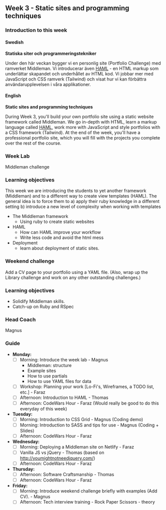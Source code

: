 ## Week 3 - Static sites and programming techniques
### Introduction to this week

#### Swedish
**Statiska siter och programmeringstekniker**

Under den här veckan bygger vi en personlig site (Portfolio Challenge) med ramverket Middleman. Vi introducerar även [HAML](http://haml.info/) - en HTML markup som underlättar skapandet och underhållet av HTML kod. Vi jobbar mer med JavaScript och CSS ramverk (Tailwind) och visat hur vi kan förbättra användarupplevelsen i våra applikationer.

#### English
**Static sites and programming techniques**

During Week 3, you'll build your own portfolio site using a static website framework called Middleman. We go in-depth with HTML, learn a markup language called [HAML](http://haml.info/), work more with JavaScript and style portfolios with a CSS framework (Tailwind). At the end of the week, you'll have a professional portfolio site, which you will fill with the projects you complete over the rest of the course.

### Week Lab
Middleman challenge

### Learning objectives
This week we are introducing the students to yet another framework (Middleman) and to a different way to create view templates (HAML). The general idea is to force them to
a) apply their ruby knowledge in a different setting
b) introduce a new level of complexity when working with templates

* The Middleman framework
  - Using ruby to create static websites
* HAML
  - How can HAML improve your workflow
  - Write less code and avoid the html mess
* Deployment
  - learn about deployment of static sites.


### Weekend challenge
Add a CV page to your portfolio using a YAML file. (Also, wrap up the Library challenge and work on any other outstanding challenges.)

### Learning objectives
* Solidify Middleman skills.
* Catch-up on Ruby and RSpec

### Head Coach
Magnus

### Guide
- **Monday:**
  - [ ] Morning: Introduce the week lab - Magnus
    - Middleman: structure
    - Example sites
    - How to use partials
    - How to use YAML files for data
  - [ ] Workshop: Planning your work [Lo-Fi's, Wireframes, a TODO list, etc.] - Faraz
  - [ ] Afternoon: Introduction to HAML - Thomas
  - [ ] Afternoon: CodeWars Hour - Faraz (Would really be good to do this everyday of this week)
- **Tuesday:**
  - [ ] Morning: Introduction to CSS Grid - Magnus (Coding demo)
  - [ ] Morning: Introduction to SASS and tips for use - Magnus (Coding + Slides)
  - [ ] Afternoon: CodeWars Hour - Faraz
- **Wednesday:**
  - [ ] Morning: Deploying a Middleman site on Netlify - Faraz
  - [ ] Vanilla JS vs jQuery - Thomas (based on http://youmightnotneedjquery.com/)
  - [ ] Afternoon: CodeWars Hour - Faraz
- **Thursday:**
  - [ ] Afternoon: Software Craftsmanship - Thomas
  - [ ] Afternoon: CodeWars Hour - Faraz
- **Friday:**
  - [ ] Morning: Introduce weekend challenge briefly with examples (Add CV). - Magnus
  - [ ] Afternoon: Tech interview training - Rock Paper Scissors - theory
